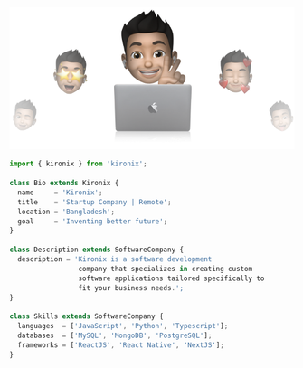 <p align="center">
  <img src="https://raw.githubusercontent.com/thkSoftwares/.github/main/cover.png" />
</p>


```js
import { kironix } from 'kironix';

class Bio extends Kironix {
  name     = 'Kironix';
  title    = 'Startup Company | Remote';
  location = 'Bangladesh';
  goal     = 'Inventing better future';
}

class Description extends SoftwareCompany {
  description = 'Kironix is a software development 
                 company that specializes in creating custom 
                 software applications tailored specifically to 
                 fit your business needs.';
}

class Skills extends SoftwareCompany {
  languages  = ['JavaScript', 'Python', 'Typescript'];
  databases  = ['MySQL', 'MongoDB', 'PostgreSQL'];
  frameworks = ['ReactJS', 'React Native', 'NextJS'];
}
```
